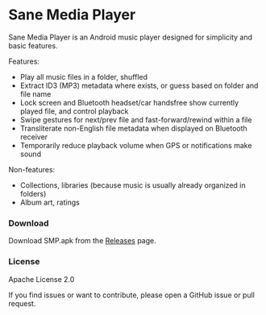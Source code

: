 # Sane Media Player

Sane Media Player is an Android music player designed for simplicity and basic features.

Features:
- Play all music files in a folder, shuffled
- Extract ID3 (MP3) metadata where exists, or guess based on folder and file name
- Lock screen and Bluetooth headset/car handsfree show currently played file, and control playback
- Swipe gestures for next/prev file and fast-forward/rewind within a file
- Transliterate non-English file metadata when displayed on Bluetooth receiver
- Temporarily reduce playback volume when GPS or notifications make sound

Non-features:
- Collections, libraries (because music is usually already organized in folders)
- Album art, ratings

### Download
Download SMP.apk from the [Releases](https://github.com/alandau/smp/releases/latest) page.

### License
Apache License 2.0

If you find issues or want to contribute, please open a GitHub issue or pull request.
